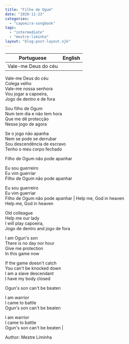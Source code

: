 ```yaml
---
title: "Filho de Ogum"
date: "2020-11-23"
categories: 
  - "capoeira-songbook"
tags: 
  - "intermediate"
  - "mestre-liminha"
layout: "blog-post-layout.njk"
---
```


| Portuguese | English |
| --- | --- |
| Vale-me Deus do céu  
Vale-me Deus do céu  
Colega velho  
Vale-me nossa senhora  
Vou jogar a capoeira,  
Jogo de dentro e de fora  
  
Sou filho de Ogum  
Num tem dia e não tem hora  
Que me dê protecção  
Nesse jogo de agora  
  
Se o jogo não apanha  
Nem se pode se derrubar  
Sou descendência de escravo  
Tenho o meu corpo fechado  
  
Filho de Ogum não pode apanhar  
  
Eu sou guerreiro  
Eu vim guerriar  
Filho de Ogum não pode apanhar  
  
Eu sou guerreiro  
Eu vim guerriar  
Filho de Ogum não pode apanhar | Help me, God in heaven  
Help me, God in heaven  
  
Old colleague  
Help me our lady  
I will play capoeira,  
Jogo de dentro and jogo de fora  
  
I am Ogun's son  
There is no day nor hour  
Give me protection  
In this game now  
  
If the game doesn't catch  
You can't be knocked down  
I am a slave descendant  
I have my body closed  
  
Ogun's son can't be beaten  
  
I am warrior  
I came to battle  
Ogun's son can't be beaten  
  
I am warrior  
I came to battle  
Ogun's son can't be beaten |

<figcaption>

Author: Mestre Liminha

</figcaption>
